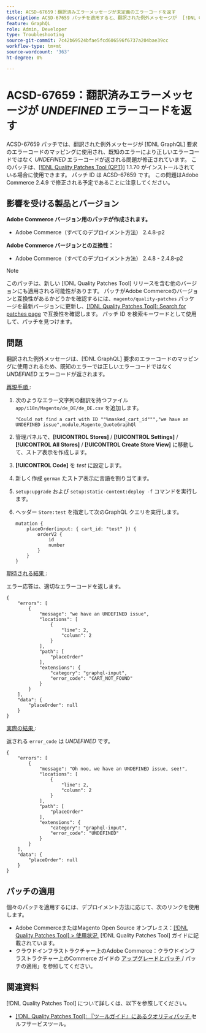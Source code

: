 ```yaml
---
title: ACSD-67659：翻訳済みエラーメッセージが未定義のエラーコードを返す
description: ACSD-67659 パッチを適用すると、翻訳された例外メッセージが  [!DNL GraphQL] request のエラーコードのマッピングに使用され、既知のエラーが正しいエラーコードではなく未定義のエラーコードを返すAdobe Commerceの問題が修正されます。
feature: GraphQL
role: Admin, Developer
type: Troubleshooting
source-git-commit: 7c42b69524bfae5fcd606596f6737a204bae39cc
workflow-type: tm+mt
source-wordcount: '363'
ht-degree: 0%

---
```



# ACSD-67659：翻訳済みエラーメッセージが *UNDEFINED* エラーコードを返す

ACSD-67659 パッチでは、翻訳された例外メッセージが [!DNL GraphQL] 要求のエラーコードのマッピングに使用され、既知のエラーにより正しいエラーコードではなく *UNDEFINED* エラーコードが返される問題が修正されています。 このパッチは、[[!DNL Quality Patches Tool (QPT)]](/help/tools/quality-patches-tool/quality-patches-tool-to-self-serve-quality-patches.md) 1.1.70 がインストールされている場合に使用できます。 パッチ ID は ACSD-67659 です。 この問題はAdobe Commerce 2.4.9 で修正される予定であることに注意してください。

## 影響を受ける製品とバージョン

**Adobe Commerce バージョン用のパッチが作成されます。**

* Adobe Commerce（すべてのデプロイメント方法） 2.4.8-p2

**Adobe Commerce バージョンとの互換性：**

* Adobe Commerce（すべてのデプロイメント方法） 2.4.8 - 2.4.8-p2

>[!NOTE]
>
>このパッチは、新しい [!DNL Quality Patches Tool] リリースを含む他のバージョンにも適用される可能性があります。 パッチがAdobe Commerceのバージョンと互換性があるかどうかを確認するには、`magento/quality-patches` パッケージを最新バージョンに更新し、[[!DNL Quality Patches Tool]: Search for patches page](https://experienceleague.adobe.com/tools/commerce-quality-patches/index.html?lang=ja) で互換性を確認します。 パッチ ID を検索キーワードとして使用して、パッチを見つけます。

## 問題

翻訳された例外メッセージは、[!DNL GraphQL] 要求のエラーコードのマッピングに使用されるため、既知のエラーでは正しいエラーコードではなく *UNDEFINED* エラーコードが返されます。

<u> 再現手順 </u>:

1. 次のようなエラー文字列の翻訳を持つファイル `app/i18n/Magento/de_DE/de_DE.csv` を追加します。

   ```
   "Could not find a cart with ID ""%masked_cart_id""","we have an
   UNDEFINED issue",module,Magento_QuoteGraphQl
   ```

2. 管理パネルで、**[!UICONTROL Stores]** / **[!UICONTROL Settings]** / **[!UICONTROL All Stores]** / **[!UICONTROL Create Store View]** に移動して、ストア表示を作成します。
3. **[!UICONTROL Code]** を *test* に設定します。
4. 新しく作成 `german` たストア表示に言語を割り当てます。
5. `setup:upgrade` および `setup:static-content:deploy -f` コマンドを実行します。
6. ヘッダー `Store:test` を指定して次のGraphQL クエリを実行します。

   ```
   mutation {
       placeOrder(input: { cart_id: "test" }) {
           orderV2 {
               id
               number
           }
       }
   }
   ```

<u> 期待される結果 </u>:

エラー応答は、適切なエラーコードを返します。

```
{
    "errors": [
        {
            "message": "we have an UNDEFINED issue",
            "locations": [
                {
                    "line": 2,
                    "column": 2
                }
            ],
            "path": [
                "placeOrder"
            ],
            "extensions": {
                "category": "graphql-input",
                "error_code": "CART_NOT_FOUND"
            }
        }
    ],
    "data": {
        "placeOrder": null
    }
}
```

<u> 実際の結果 </u>:

返される `error_code` は *UNDEFINED* です。

```
{
    "errors": [
        {
            "message": "Oh noo, we have an UNDEFINED issue, see!",
            "locations": [
                {
                    "line": 2,
                    "column": 2
                }
            ],
            "path": [
                "placeOrder"
            ],
            "extensions": {
                "category": "graphql-input",
                "error_code": "UNDEFINED"
            }
        }
    ],
    "data": {
        "placeOrder": null
    }
}
```

## パッチの適用

個々のパッチを適用するには、デプロイメント方法に応じて、次のリンクを使用します。

* Adobe CommerceまたはMagento Open Source オンプレミス：[[!DNL Quality Patches Tool] > 使用状況 &#x200B;](/help/tools/quality-patches-tool/usage.md) [!DNL Quality Patches Tool] ガイドに記載されています。
* クラウドインフラストラクチャー上のAdobe Commerce：クラウドインフラストラクチャー上のCommerce ガイドの [&#x200B; アップグレードとパッチ &#x200B;](https://experienceleague.adobe.com/docs/commerce-cloud-service/user-guide/develop/upgrade/apply-patches.html?lang=ja)/ パッチの適用」を参照してください。

## 関連資料

[!DNL Quality Patches Tool] について詳しくは、以下を参照してください。

* [[!DNL Quality Patches Tool]: 『ツールガイド』にあるクオリティパッチ &#x200B;](/help/tools/quality-patches-tool/quality-patches-tool-to-self-serve-quality-patches.md) セルフサービスツール。
